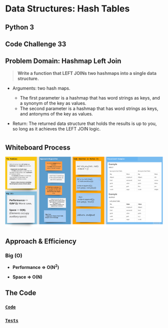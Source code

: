 
# **Data Structures: Hash Tables**

## Python 3

## Code Challenge 33

## Problem Domain: Hashmap Left Join

> **Write a function that LEFT JOINs two hashmaps into a single data structure.**

  - Arguments: two hash maps.
    - The first parameter is a hashmap that has word strings as keys, and a synonym of the key as values.
    - The second parameter is a hashmap that has word strings as keys, and antonyms of the key as values.

  - Return: The returned data structure that holds the results is up to you, so long as it achieves the LEFT JOIN logic.

# 

## Whiteboard Process

![hashmap_left_join](hashmap_left_join.png)

## Approach & Efficiency

### Big (O)

- **Performance => O(N<sup>2</sup>)** 

- **Space => O(N)**
    

[//]: # ( using a *`While`* Loop & *`If-elif-else`* statements)

[//]: # (Keeping it as simple as possible, the floor division &#40;`//`&#41; was used to determine where the middle
of the original/input list is, and compare the key with the item at that index.)

## **The Code**

### [**`Code`**](../../data_structures_py/hash_tables/hashmap_left_join.py)

### [**`Tests`**](../../data_structures_py/tests/test_hashmap_left_join.py)
